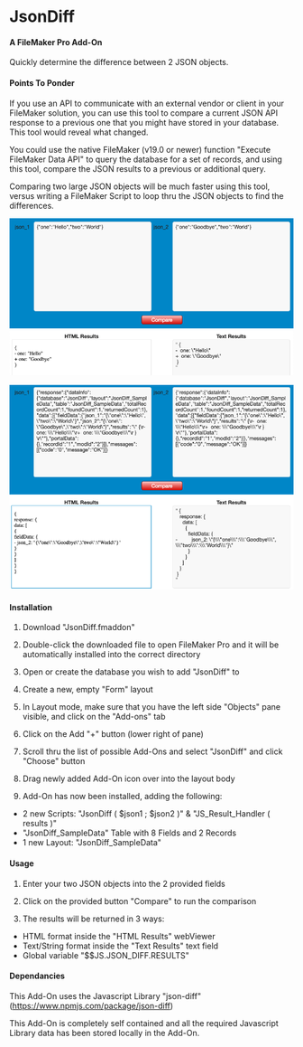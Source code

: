 # JsonDiff

#### A FileMaker Pro Add-On

Quickly determine the difference between 2 JSON objects.

#### Points To Ponder

If you use an API to communicate with an external vendor or client in your FileMaker solution, you can use this tool to compare a current JSON API response to a previous one that you might have stored in your database. This tool would reveal what changed.

You could use the native FileMaker (v19.0 or newer) function "Execute FileMaker Data API" to query the database for a set of records, and using this tool, compare the JSON results to a previous or additional query.

Comparing two large JSON objects will be much faster using this tool, versus writing a FileMaker Script to loop thru the JSON objects to find the differences.

![Overview image](images/Overview.png)

![Overview2 image](images/Overview2.png)

#### Installation

1. Download "JsonDiff.fmaddon"

2. Double-click the downloaded file to open FileMaker Pro and it will be automatically installed into the correct directory

3. Open or create the database you wish to add "JsonDiff" to

4. Create a new, empty "Form" layout

5. In Layout mode, make sure that you have the left side "Objects" pane visible, and click on the "Add-ons" tab

6. Click on the Add "+" button (lower right of pane)

7. Scroll thru the list of possible Add-Ons and select "JsonDiff" and click "Choose" button

8. Drag newly added Add-On icon over into the layout body

9. Add-On has now been installed, adding the following:
  * 2 new Scripts: "JsonDiff ( $json1 ; $json2 )" & "JS_Result_Handler ( results )"
  * "JsonDiff_SampleData" Table with 8 Fields and 2 Records
  * 1 new Layout: "JsonDiff_SampleData"

#### Usage

1. Enter your two JSON objects into the 2 provided fields

2. Click on the provided button "Compare" to run the comparison

3. The results will be returned in 3 ways:
  * HTML format inside the "HTML Results" webViewer
  * Text/String format inside the "Text Results" text field
  * Global variable "$$JS.JSON_DIFF.RESULTS"


#### Dependancies

This Add-On uses the Javascript Library "json-diff" (https://www.npmjs.com/package/json-diff)

This Add-On is completely self contained and all the required Javascript Library data has been stored locally in the Add-On.
